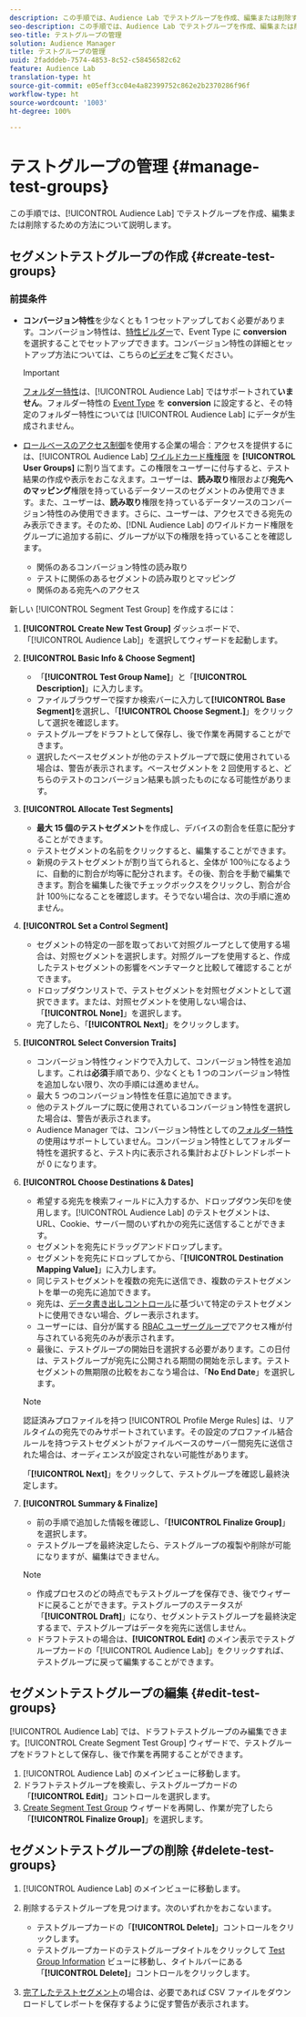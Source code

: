 ```yaml
---
description: この手順では、Audience Lab でテストグループを作成、編集または削除するための方法について説明します
seo-description: この手順では、Audience Lab でテストグループを作成、編集または削除するための方法について説明します
seo-title: テストグループの管理
solution: Audience Manager
title: テストグループの管理
uuid: 2fadddeb-7574-4853-8c52-c58456582c62
feature: Audience Lab
translation-type: ht
source-git-commit: e05eff3cc04e4a82399752c862e2b2370286f96f
workflow-type: ht
source-wordcount: '1003'
ht-degree: 100%

---
```



# テストグループの管理 {#manage-test-groups}

この手順では、[!UICONTROL Audience Lab] でテストグループを作成、編集または削除するための方法について説明します。

## セグメントテストグループの作成 {#create-test-groups}

### 前提条件

<!-- create-test-group.xml -->

* **コンバージョン特性**&#x200B;を少なくとも 1 つセットアップしておく必要があります。コンバージョン特性は、[特性ビルダー](../../features/traits/create-onboarded-rule-based-traits.md)で、Event Type に **conversion** を選択することでセットアップできます。コンバージョン特性の詳細とセットアップ方法については、こちらの[ビデオ](https://helpx.adobe.com/jp/audience-manager/kt/using/creating-conversion-traits-feature-video-use.html)をご覧ください。

   >[!IMPORTANT]
   >
   >[フォルダー特性](../../features/traits/about-folder-traits.md)は、[!UICONTROL Audience Lab] ではサポートされて&#x200B;**いません**。フォルダー特性の [Event Type](../../features/traits/create-onboarded-rule-based-traits.md) を **conversion** に設定すると、その特定のフォルダー特性については [!UICONTROL Audience Lab] にデータが生成されません。

* [ロールベースのアクセス制御](../../features/administration/administration-overview.md)を使用する企業の場合：アクセスを提供するには、[!UICONTROL Audience Lab] [ワイルドカード権権限](../../features/administration/administration-overview.md#wild-card-permissions) を **[!UICONTROL User Groups]** に割り当てます。この権限をユーザーに付与すると、テスト結果の作成や表示をおこなえます。ユーザーは、**読み取り**&#x200B;権限および&#x200B;**宛先へのマッピング**&#x200B;権限を持っているデータソースのセグメントのみ使用できます。また、ユーザーは、**読み取り**&#x200B;権限を持っているデータソースのコンバージョン特性のみ使用できます。さらに、ユーザーは、アクセスできる宛先のみ表示できます。そのため、[!DNL Audience Lab] のワイルドカード権限をグループに追加する前に、グループが以下の権限を持っていることを確認します。
   * 関係のあるコンバージョン特性の読み取り
   * テストに関係のあるセグメントの読み取りとマッピング
   * 関係のある宛先へのアクセス

新しい [!UICONTROL Segment Test Group] を作成するには：

1. **[!UICONTROL Create New Test Group]** ダッシュボードで、「[!UICONTROL Audience Lab]」を選択してウィザードを起動します。
1. **[!UICONTROL Basic Info & Choose Segment]**

   * 「**[!UICONTROL Test Group Name]**」と「**[!UICONTROL Description]**」に入力します。
   * ファイルブラウザーで探すか検索バーに入力して&#x200B;**[!UICONTROL Base Segment]**&#x200B;を選択し、「**[!UICONTROL Choose Segment.]**」をクリックして選択を確認します。
   * テストグループをドラフトとして保存し、後で作業を再開することができます。
   * 選択したベースセグメントが他のテストグループで既に使用されている場合は、警告が表示されます。ベースセグメントを 2 回使用すると、どちらのテストのコンバージョン結果も誤ったものになる可能性があります。

1. **[!UICONTROL Allocate Test Segments]**

   * **最大 15 個のテストセグメント**&#x200B;を作成し、デバイスの割合を任意に配分することができます。
   * テストセグメントの名前をクリックすると、編集することができます。
   * 新規のテストセグメントが割り当てられると、全体が 100％になるように、自動的に割合が均等に配分されます。その後、割合を手動で編集できます。割合を編集した後でチェックボックスをクリックし、割合が合計 100％になることを確認します。そうでない場合は、次の手順に進めません。

1. **[!UICONTROL Set a Control Segment]**

   * セグメントの特定の一部を取っておいて対照グループとして使用する場合は、対照セグメントを選択します。対照グループを使用すると、作成したテストセグメントの影響をベンチマークと比較して確認することができます。
   * ドロップダウンリストで、テストセグメントを対照セグメントとして選択できます。または、対照セグメントを使用しない場合は、「**[!UICONTROL None]**」を選択します。
   * 完了したら、「**[!UICONTROL Next]**」をクリックします。

1. **[!UICONTROL Select Conversion Traits]**

   * コンバージョン特性ウィンドウで入力して、コンバージョン特性を追加します。これは&#x200B;**必須**&#x200B;手順であり、少なくとも 1 つのコンバージョン特性を追加しない限り、次の手順には進めません。
   * 最大 5 つのコンバージョン特性を任意に追加できます。
   * 他のテストグループに既に使用されているコンバージョン特性を選択した場合は、警告が表示されます。
   * Audience Manager では、コンバージョン特性としての[フォルダー特性](/help/using/features/traits/about-folder-traits.md)の使用はサポートしていません。コンバージョン特性としてフォルダー特性を選択すると、テスト内に表示される集計およびトレンドレポートが 0 になります。

1. **[!UICONTROL Choose Destinations & Dates]**

   * 希望する宛先を検索フィールドに入力するか、ドロップダウン矢印を使用します。[!UICONTROL Audience Lab] のテストセグメントは、URL、Cookie、サーバー間のいずれかの宛先に送信することができます。
   * セグメントを宛先にドラッグアンドドロップします。
   * セグメントを宛先にドロップしてから、「**[!UICONTROL Destination Mapping Value]**」に入力します。
   * 同じテストセグメントを複数の宛先に送信でき、複数のテストセグメントを単一の宛先に追加できます。
   * 宛先は、[データ書き出しコントロール](../../features/data-export-controls.md)に基づいて特定のテストセグメントに使用できない場合、グレー表示されます。
   * ユーザーには、自分が属する [RBAC ユーザーグループ](../../features/administration/administration-overview.md)でアクセス権が付与されている宛先のみが表示されます。
   * 最後に、テストグループの開始日を選択する必要があります。この日付は、テストグループが宛先に公開される期間の開始を示します。テストセグメントの無期限の比較をおこなう場合は、「**No End Date**」を選択します。

   >[!NOTE]
   >
   >認証済みプロファイルを持つ [!UICONTROL Profile Merge Rules] は、リアルタイムの宛先でのみサポートされています。その設定のプロファイル結合ルールを持つテストセグメントがファイルベースのサーバー間宛先に送信された場合は、オーディエンスが設定されない可能性があります。

   「**[!UICONTROL Next]**」をクリックして、テストグループを確認し最終決定します。

1. **[!UICONTROL Summary & Finalize]**

   * 前の手順で追加した情報を確認し、「**[!UICONTROL Finalize Group]**」を選択します。
   * テストグループを最終決定したら、テストグループの複製や削除が可能になりますが、編集はできません。

   >[!NOTE]
   >* 作成プロセスのどの時点でもテストグループを保存でき、後でウィザードに戻ることができます。テストグループのステータスが「**[!UICONTROL Draft]**」になり、セグメントテストグループを最終決定するまで、テストグループはデータを宛先に送信しません。
   >* ドラフトテストの場合は、**[!UICONTROL Edit]** のメイン表示でテストグループカードの「[!UICONTROL Audience Lab]」をクリックすれば、テストグループに戻って編集することができます。


## セグメントテストグループの編集 {#edit-test-groups}

[!UICONTROL Audience Lab] では、ドラフトテストグループのみ編集できます。[!UICONTROL Create Segment Test Group] ウィザードで、テストグループをドラフトとして保存し、後で作業を再開することができます。

1. [!UICONTROL Audience Lab] のメインビューに移動します。
1. ドラフトテストグループを検索し、テストグループカードの「**[!UICONTROL Edit]**」コントロールを選択します。
1. [Create Segment Test Group](../../features/audience-lab/audience-lab-manage-test-groups.md#create-test-groups) ウィザードを再開し、作業が完了したら「**[!UICONTROL Finalize Group]**」を選択します。

## セグメントテストグループの削除 {#delete-test-groups}

1. [!UICONTROL Audience Lab] のメインビューに移動します。
1. 削除するテストグループを見つけます。次のいずれかをおこないます。

   * テストグループカードの「**[!UICONTROL Delete]**」コントロールをクリックします。
   * テストグループカードのテストグループタイトルをクリックして [Test Group Information](../../features/audience-lab/audience-lab-information-view.md) ビューに移動し、タイトルバーにある「**[!UICONTROL Delete]**」コントロールをクリックします。

1. [完了したテストセグメント](../../features/audience-lab/audience-lab.md#status)の場合は、必要であれば CSV ファイルをダウンロードしてレポートを保存するように促す警告が表示されます。
